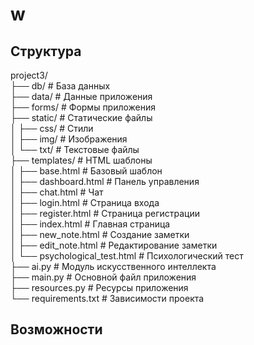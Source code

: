 # w

## Структура 

project3/  
├── db/                      # База данных  
├── data/                    # Данные приложения  
├── forms/                   # Формы приложения  
├── static/                  # Статические файлы  
│   ├── css/                # Стили  
│   ├── img/                # Изображения  
│   └── txt/                # Текстовые файлы  
├── templates/               # HTML шаблоны  
│   ├── base.html           # Базовый шаблон  
│   ├── dashboard.html      # Панель управления  
│   ├── chat.html           # Чат  
│   ├── login.html          # Страница входа  
│   ├── register.html       # Страница регистрации  
│   ├── index.html          # Главная страница  
│   ├── new_note.html       # Создание заметки  
│   ├── edit_note.html      # Редактирование заметки  
│   └── psychological_test.html # Психологический тест  
├── ai.py                    # Модуль искусственного интеллекта  
├── main.py                  # Основной файл приложения  
├── resources.py             # Ресурсы приложения  
└── requirements.txt         # Зависимости проекта  

## Возможности
